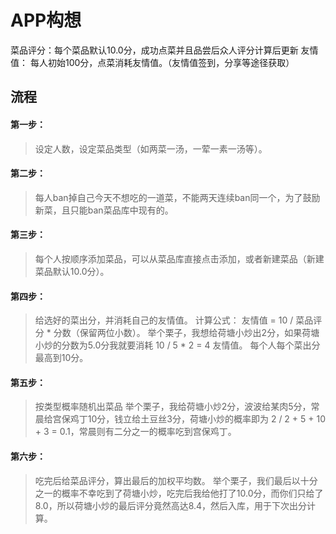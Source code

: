 APP构想
===

菜品评分：每个菜品默认10.0分，成功点菜并且品尝后众人评分计算后更新
友情值： 每人初始100分，点菜消耗友情值。（友情值签到，分享等途径获取）


## 流程

#### 第一步：

> 设定人数，设定菜品类型（如两菜一汤，一荤一素一汤等）。

#### 第二步：

> 每人ban掉自己今天不想吃的一道菜，不能两天连续ban同一个，为了鼓励新菜，且只能ban菜品库中现有的。

#### 第三步：

> 每个人按顺序添加菜品，可以从菜品库直接点击添加，或者新建菜品（新建菜品默认10.0分）。

#### 第四步：

> 给选好的菜出分，并消耗自己的友情值。
> 计算公式： 友情值 = 10 / 菜品评分 * 分数（保留两位小数）。
> 举个栗子，我想给荷塘小炒出2分，如果荷塘小炒的分数为5.0分我就要消耗 10 / 5 * 2 = 4 友情值。
> 每个人每个菜出分最高到10分。

#### 第五步：

> 按类型概率随机出菜品
> 举个栗子，我给荷塘小炒2分，波波给某肉5分，常晨给宫保鸡丁10分，钱立给土豆丝3分，荷塘小炒的概率即为 2 / 2 + 5 + 10 + 3 = 0.1，常晨则有二分之一的概率吃到宫保鸡丁。


#### 第六步：

> 吃完后给菜品评分，算出最后的加权平均数。
> 举个栗子，我们最后以十分之一的概率不幸吃到了荷塘小炒，吃完后我给他打了10.0分，而你们只给了8.0，所以荷塘小炒的最后评分竟然高达8.4，然后入库，用于下次出分计算。